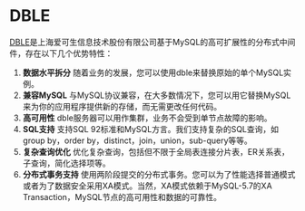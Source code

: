 # DBLE

[DBLE](https://github.com/actiontech/dble)是上海爱可生信息技术股份有限公司基于MySQL的高可扩展性的分布式中间件，存在以下几个优势特性：

1. **数据水平拆分** 随着业务的发展，您可以使用dble来替换原始的单个MySQL实例。
2. **兼容MySQL** 与MySQL协议兼容，在大多数情况下，您可以用它替换MySQL来为你的应用程序提供新的存储，而无需更改任何代码。
3. **高可用性** dble服务器可以用作集群，业务不会受到单节点故障的影响。
4. **SQL支持** 支持SQL 92标准和MySQL方言。我们支持复杂的SQL查询，如group by，order by，distinct，join，union，sub-query等等。
5. **复杂查询优化** 优化复杂查询，包括但不限于全局表连接分片表，ER关系表，子查询，简化选择项等。
6. **分布式事务支持** 使用两阶段提交的分布式事务。您可以为了性能选择普通模式或者为了数据安全采用XA模式。当然，XA模式依赖于MySQL-5.7的XA Transaction，MySQL节点的高可用性和数据的可靠性。
